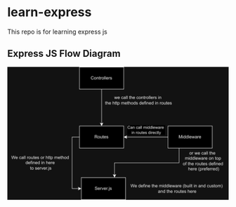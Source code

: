 # learn-express
This repo is for learning express js

## Express JS Flow Diagram
![flow diagram diagram](ExpressJS.png)
